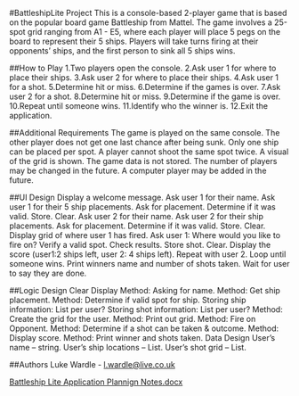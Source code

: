 #BattleshipLite Project
This is a console-based 2-player game that is based on the popular board game Battleship from Mattel. The game involves a 25-spot grid ranging from A1 - E5, where each player will place 5 pegs on the board to represent their 5 ships. Players will take turns firing at their opponents’ ships, and the first person to sink all 5 ships wins.

##How to Play
1.Two players open the console.
2.Ask user 1 for where to place their ships.
3.Ask user 2 for where to place their ships.
4.Ask user 1 for a shot.
5.Determine hit or miss.
6.Determine if the games is over.
7.Ask user 2 for a shot.
8.Determine hit or miss.
9.Determine if the game is over.
10.Repeat until someone wins.
11.Identify who the winner is.
12.Exit the application.

##Additional Requirements
The game is played on the same console.
The other player does not get one last chance after being sunk.
Only one ship can be placed per spot.
A player cannot shoot the same spot twice.
A visual of the grid is shown.
The game data is not stored.
The number of players may be changed in the future.
A computer player may be added in the future.

##UI Design
Display a welcome message.
Ask user 1 for their name.
Ask user 1 for their 5 ship placements.
Ask for placement.
Determine if it was valid.
Store.
Clear.
Ask user 2 for their name.
Ask user 2 for their ship placements.
Ask for placement.
Determine if it was valid.
Store.
Clear.
Display grid of where user 1 has fired.
Ask user 1: Where would you like to fire on?
Verify a valid spot.
Check results.
Store shot.
Clear.
Display the score (user1:2 ships left, user 2: 4 ships left).
Repeat with user 2.
Loop until someone wins.
Print winners name and number of shots taken.
Wait for user to say they are done.

##Logic Design
Clear Display
Method: Asking for name.
Method: Get ship placement.
Method: Determine if valid spot for ship.
Storing ship information: List per user?
Storing shot information: List per user?
Method: Create the grid for the user.
Method: Print out grid.
Method: Fire on Opponent.
Method: Determine if a shot can be taken & outcome.
Method: Display score.
Method: Print winner and shots taken.
Data Design
User’s name – string.
User’s ship locations – List.
User’s shot grid – List.

##Authors
Luke Wardle - l.wardle@live.co.uk

[Battleship Lite Application Plannign Notes.docx](https://github.com/Codenforcer/BattleshipLite/files/8748663/Battleship.Lite.Application.Plannign.Notes.docx)
